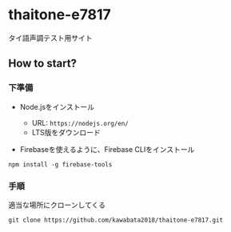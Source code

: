 # thaitone-e7817
タイ語声調テスト用サイト

## How to start?
### 下準備
- Node.jsをインストール
  - URL: `https://nodejs.org/en/`
  - LTS版をダウンロード

- Firebaseを使えるように、Firebase CLIをインストール
```
npm install -g firebase-tools
```

### 手順
適当な場所にクローンしてくる
```
git clone https://github.com/kawabata2018/thaitone-e7817.git
```
